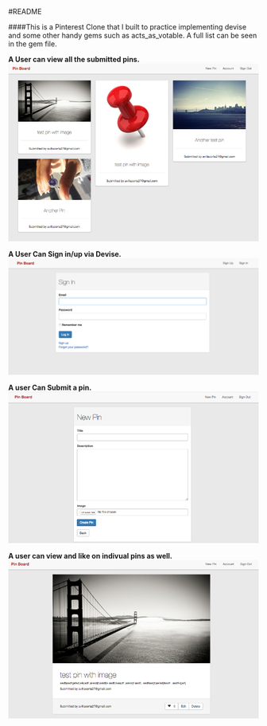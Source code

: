 #README

####This is a Pinterest Clone that I built to practice implementing devise and some other handy gems such as acts_as_votable.  A full list can be seen in the gem file.

**A User can view all the submitted pins.**
![pin Clone](app/assets/images/pin_index.png)

**A User Can Sign in/up via Devise.**
![pin Clone](app/assets/images/sign_in.png)

**A user Can Submit a pin.**
![pin Clone](app/assets/images/pin_submit.png)

**A user can view and like on indivual pins as well.**
![pin Clone](app/assets/images/pin_show.png)

